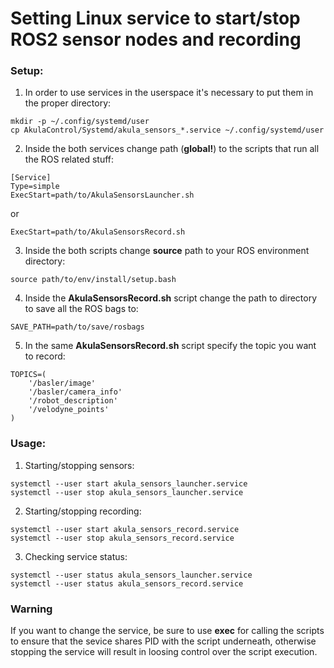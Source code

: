 # Setting Linux service to start/stop ROS2 sensor nodes and recording

### Setup:

1. In order to use services in the userspace it's necessary to put them in the proper directory:
```
mkdir -p ~/.config/systemd/user
cp AkulaControl/Systemd/akula_sensors_*.service ~/.config/systemd/user
```

2. Inside the both services change path (**global!**) to the scripts that run all the ROS related stuff:
```
[Service] 
Type=simple
ExecStart=path/to/AkulaSensorsLauncher.sh
```
or
```
ExecStart=path/to/AkulaSensorsRecord.sh
```
3. Inside the both scripts change **source** path to your ROS environment directory:
```
source path/to/env/install/setup.bash
```
4. Inside the **AkulaSensorsRecord.sh** script change the path to directory to save all the ROS bags to:
```
SAVE_PATH=path/to/save/rosbags
```
5. In the same **AkulaSensorsRecord.sh** script specify the topic you want to record:
```
TOPICS=(
    '/basler/image' 
    '/basler/camera_info'
    '/robot_description'
    '/velodyne_points'
)
```

### Usage:

1. Starting/stopping sensors:
```
systemctl --user start akula_sensors_launcher.service
systemctl --user stop akula_sensors_launcher.service
```

2. Starting/stopping recording:
```
systemctl --user start akula_sensors_record.service
systemctl --user stop akula_sensors_record.service
```

3. Checking service status:
```
systemctl --user status akula_sensors_launcher.service
systemctl --user status akula_sensors_record.service
```

### Warning

If you want to change the service, be sure to use **exec** for calling the scripts to ensure that the sevice shares PID with the script underneath, otherwise stopping the service will result in loosing control over the script execution.
